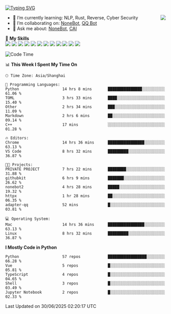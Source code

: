 [![Typing SVG](https://readme-typing-svg.herokuapp.com?size=25&duration=2500&color=8C43EA&vCenter=true&width=200&height=40&lines=Hi+there+%F0%9F%91%8B%F0%9F%8F%BB;I'm+yanyongyu)](https://git.io/typing-svg)

<a href="#">
  <img align="right" src="https://github-readme-stats.vercel.app/api?username=yanyongyu&count_private=true&show_icons=true&bg_color=15,f2f7fd,E0EAFC" />
</a>

- 🌱 I’m currently learning: NLP, Rust, Reverse, Cyber Security
- 👯 I’m collaborating on: [NoneBot](https://github.com/nonebot), [QQ Bot](https://github.com/Mrs4s/go-cqhttp)
- 💬 Ask me about: [NoneBot](https://github.com/nonebot), [CAI](https://github.com/cscs181/CAI)

🌟 **My Skills**  
![](https://img.shields.io/badge/-Python-3e74a2?style=flat-square&logo=Python&logoColor=fff)
![](https://img.shields.io/badge/-TypeScript-3178C6?style=flat-square&logo=TypeScript&logoColor=fff)
![](https://img.shields.io/badge/-Vue-4fc08d?style=flat-square&logo=Vue.js&logoColor=fff)
![](https://img.shields.io/badge/-React-2d98ce?style=flat-square&logo=React&logoColor=fff)
![](https://img.shields.io/badge/-FastAPI-009688?style=flat-square&logo=FastAPI&logoColor=fff)
![](https://img.shields.io/badge/-Linux-000000?style=flat-square&logo=Linux&logoColor=fff)
![](https://img.shields.io/badge/-Docker-2496ED?style=flat-square&logo=Docker&logoColor=fff)
![](https://img.shields.io/badge/-Kubernetes-326CE5?style=flat-square&logo=Kubernetes&logoColor=fff)
![](https://img.shields.io/badge/-GitHub%20Actions-2088FF?style=flat-square&logo=GitHubActions&logoColor=fff)
![](https://img.shields.io/badge/-PostgreSQL-4169E1?style=flat-square&logo=PostgreSQL&logoColor=fff)
![](https://img.shields.io/badge/-Redis-DC382D?style=flat-square&logo=Redis&logoColor=fff)
![](https://img.shields.io/badge/-MongoDB-47A248?style=flat-square&logo=MongoDB&logoColor=fff)

<!--START_SECTION:waka-->
![Code Time](http://img.shields.io/badge/Code%20Time-7%2C684%20hrs%2033%20mins-blue)

📊 **This Week I Spent My Time On** 

```text
🕑︎ Time Zone: Asia/Shanghai

💬 Programming Languages: 
Python                   14 hrs 8 mins       ███████████████░░░░░░░░░░   61.06 % 
TOML                     3 hrs 33 mins       ████░░░░░░░░░░░░░░░░░░░░░   15.40 % 
Other                    2 hrs 34 mins       ███░░░░░░░░░░░░░░░░░░░░░░   11.09 % 
Markdown                 2 hrs 6 mins        ██░░░░░░░░░░░░░░░░░░░░░░░   09.14 % 
C++                      17 mins             ░░░░░░░░░░░░░░░░░░░░░░░░░   01.28 % 

🔥 Editors: 
Chrome                   14 hrs 36 mins      ████████████████░░░░░░░░░   63.13 % 
VS Code                  8 hrs 32 mins       █████████░░░░░░░░░░░░░░░░   36.87 % 

🐱‍💻 Projects: 
PRIVATE PROJECT          7 hrs 22 mins       ████████░░░░░░░░░░░░░░░░░   31.88 % 
githubkit                6 hrs 9 mins        ███████░░░░░░░░░░░░░░░░░░   26.62 % 
nonebot2                 4 hrs 28 mins       █████░░░░░░░░░░░░░░░░░░░░   19.32 % 
httpx                    1 hr 28 mins        ██░░░░░░░░░░░░░░░░░░░░░░░   06.35 % 
adapter-qq               52 mins             █░░░░░░░░░░░░░░░░░░░░░░░░   03.81 % 

💻 Operating System: 
Mac                      14 hrs 36 mins      ████████████████░░░░░░░░░   63.13 % 
Linux                    8 hrs 32 mins       █████████░░░░░░░░░░░░░░░░   36.87 % 
```

**I Mostly Code in Python** 

```text
Python                   57 repos            █████████████████░░░░░░░░   66.28 % 
Vue                      5 repos             █░░░░░░░░░░░░░░░░░░░░░░░░   05.81 % 
TypeScript               4 repos             █░░░░░░░░░░░░░░░░░░░░░░░░   04.65 % 
Shell                    3 repos             █░░░░░░░░░░░░░░░░░░░░░░░░   03.49 % 
Jupyter Notebook         2 repos             █░░░░░░░░░░░░░░░░░░░░░░░░   02.33 % 
```




 Last Updated on 30/06/2025 02:20:17 UTC
<!--END_SECTION:waka-->
